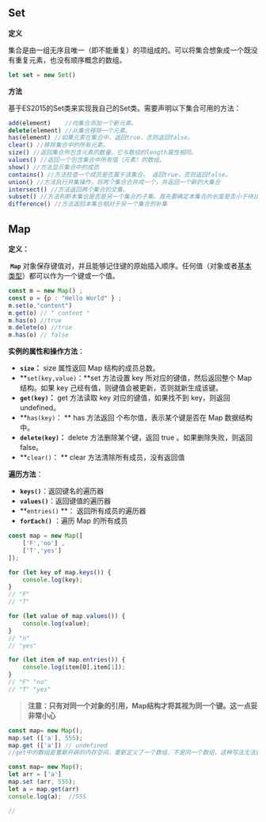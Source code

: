 ## Set 

**定义**

集合是由一组无序且唯一（即不能重复）的项组成的。可以将集合想象成一个既没有重复元素，也没有顺序概念的数组。

```javascript
let set = new Set()
```

**方法**

基于ES2015的Set类来实现我自己的Set类。需要声明以下集合可用的方法：

```javascript
add(element)  	//向集合添加一个新元素。
delete(element) //从集合移除一个元素。
has(element) //如果元素在集合中，返回true，否则返回false。
clear() //移除集合中的所有元素。
size() //返回集合所包含元素的数量。它与数组的length属性相同。
values() //返回一个包含集合中所有值（元素）的数组。
show() //方法显示集合中的成员
contains() //方法检查一个成员是否属于该集合。 返回true，否则返回false。
union() //方法执行并集操作，将两个集合合并成一个，并返回一个新的大集合
intersect() //方法返回两个集合的交集、
subset() //方法判断本集合是否是另一个集合的子集。首先要确定本集合的长度是否小于待比较集合，当该集合的长度小于待比较集合时，再判断该集合内的成员是否都属于待比较集合。
difference() //方法返回本集合相对于另一个集合的补集
```

## Map

  **定义：**

​			**`Map`** 对象保存键值对，并且能够记住键的原始插入顺序。任何值（对象或者[基本类型](https://developer.mozilla.org/zh-CN/docs/Glossary/Primitive)）都可以作为一个键或一个值。

```js
const m = new Map() ; 
const o = {p : "Hello World" } ; 
m.set(o,"content") 
m.get(o) // " content " 
m.has(o) //true 
m.delete(o) //true 
m.has(o) // false
```

**实例的属性和操作方法**：

- **`size`：**		size 属性返回 Map 结构的成员总数。
- **`set(key,value)`：**set 方法设置 key 所对应的键值，然后返回整个 Map 结构。如果 key 己经有值，则键值会被更新，否则就新生成该键。
- **`get(key)`：**   get 方法读取 key 对应的键值，如果找不到 key，则返回 undefined。
- **`has(key)`： **   has 方法返回 个布尔值，表示某个键是否在 Map 数据结构中。
- **`delete(key)`：**   delete 方法删除某个键，返回 true 。如果删除失败，则返回 false。
- **`clear()`： **    clear 方法清除所有成员，没有返回值

**遍历方法**：

- **`keys()`**：返回键名的遍历器
- **`values()`**：返回键值的遍历器
- **`entries()` **： 返回所有成员的遍历器
- **`forEach()`** ：遍历 Map 的所有成员

```js
const map = new Map([ 
	['F','no'] , 
	['T','yes']
]); 

for (let key of map.keys()) { 
	console.log(key); 
}
// "F"
// "T"

for (let value of map.values()) { 
	console.log(value);
} 
// "n"
// "yes"

for (let item of map.entries()) { 
	console.log(item[O],item[1]); 
}
// "F" "no"
// "T" "yes"
```

> **注意：只有对同一个对象的引用，Map结构才将其视为同一个键。这一点妥非常小心**

```js
const map= new Map(); 
map.set (['a'], 555); 
map.get (['a']) // undefined
//get中的数组是重新开辟的内存空间，重新定义了一个数组，不是同一个数组，这种写法无法获取到555
```

```js
const map= new Map(); 
let arr = ['a']
map.set (arr, 555); 
let a = map.get(arr)
console.log(a);  //555

//
```

